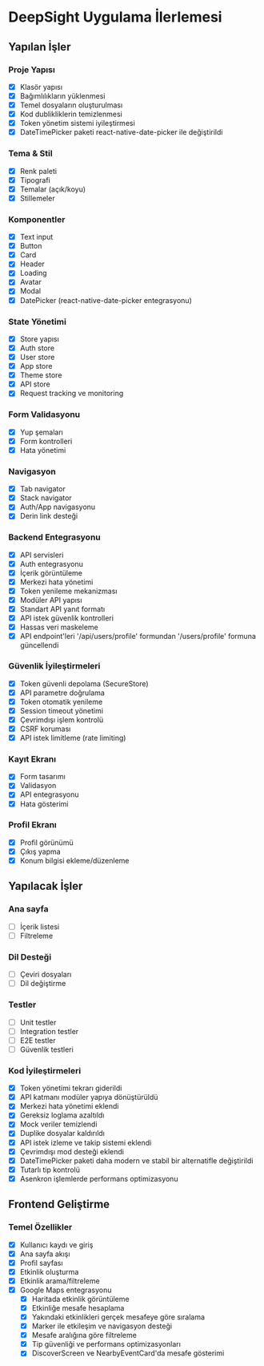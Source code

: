 # DeepSight Uygulama İlerlemesi

## Yapılan İşler

### Proje Yapısı
- [x] Klasör yapısı
- [x] Bağımlılıkların yüklenmesi
- [x] Temel dosyaların oluşturulması
- [x] Kod dublikliklerin temizlenmesi
- [x] Token yönetim sistemi iyileştirmesi
- [x] DateTimePicker paketi react-native-date-picker ile değiştirildi

### Tema & Stil
- [x] Renk paleti
- [x] Tipografi
- [x] Temalar (açık/koyu)
- [x] Stillemeler

### Komponentler
- [x] Text input
- [x] Button
- [x] Card
- [x] Header
- [x] Loading
- [x] Avatar
- [x] Modal
- [x] DatePicker (react-native-date-picker entegrasyonu)

### State Yönetimi
- [x] Store yapısı
- [x] Auth store
- [x] User store
- [x] App store
- [x] Theme store
- [x] API store
- [x] Request tracking ve monitoring

### Form Validasyonu
- [x] Yup şemaları
- [x] Form kontrolleri
- [x] Hata yönetimi

### Navigasyon
- [x] Tab navigator
- [x] Stack navigator
- [x] Auth/App navigasyonu
- [x] Derin link desteği

### Backend Entegrasyonu
- [x] API servisleri
- [x] Auth entegrasyonu
- [x] İçerik görüntüleme
- [x] Merkezi hata yönetimi
- [x] Token yenileme mekanizması
- [x] Modüler API yapısı
- [x] Standart API yanıt formatı
- [x] API istek güvenlik kontrolleri
- [x] Hassas veri maskeleme
- [x] API endpoint'leri '/api/users/profile' formundan '/users/profile' formuna güncellendi

### Güvenlik İyileştirmeleri
- [x] Token güvenli depolama (SecureStore)
- [x] API parametre doğrulama
- [x] Token otomatik yenileme
- [x] Session timeout yönetimi
- [x] Çevrimdışı işlem kontrolü
- [x] CSRF koruması
- [x] API istek limitleme (rate limiting)

### Kayıt Ekranı
- [x] Form tasarımı
- [x] Validasyon
- [x] API entegrasyonu
- [x] Hata gösterimi

### Profil Ekranı
- [x] Profil görünümü
- [x] Çıkış yapma
- [x] Konum bilgisi ekleme/düzenleme

## Yapılacak İşler

### Ana sayfa
- [ ] İçerik listesi
- [ ] Filtreleme

### Dil Desteği
- [ ] Çeviri dosyaları
- [ ] Dil değiştirme

### Testler
- [ ] Unit testler
- [ ] Integration testler
- [ ] E2E testler 
- [ ] Güvenlik testleri

### Kod İyileştirmeleri
- [x] Token yönetimi tekrarı giderildi
- [x] API katmanı modüler yapıya dönüştürüldü
- [x] Merkezi hata yönetimi eklendi
- [x] Gereksiz loglama azaltıldı
- [x] Mock veriler temizlendi
- [x] Duplike dosyalar kaldırıldı
- [x] API istek izleme ve takip sistemi eklendi
- [x] Çevrimdışı mod desteği eklendi
- [x] DateTimePicker paketi daha modern ve stabil bir alternatifle değiştirildi
- [x] Tutarlı tip kontrolü
- [x] Asenkron işlemlerde performans optimizasyonu

## Frontend Geliştirme

### Temel Özellikler
- [x] Kullanıcı kaydı ve giriş 
- [x] Ana sayfa akışı
- [x] Profil sayfası
- [x] Etkinlik oluşturma
- [x] Etkinlik arama/filtreleme
- [x] Google Maps entegrasyonu
  - [x] Haritada etkinlik görüntüleme
  - [x] Etkinliğe mesafe hesaplama
  - [x] Yakındaki etkinlikleri gerçek mesafeye göre sıralama
  - [x] Marker ile etkileşim ve navigasyon desteği
  - [x] Mesafe aralığına göre filtreleme
  - [x] Tip güvenliği ve performans optimizasyonları
  - [x] DiscoverScreen ve NearbyEventCard'da mesafe gösterimi 